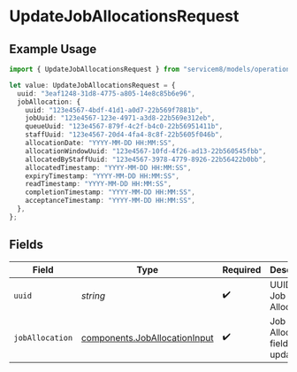 # UpdateJobAllocationsRequest

## Example Usage

```typescript
import { UpdateJobAllocationsRequest } from "servicem8/models/operations";

let value: UpdateJobAllocationsRequest = {
  uuid: "3eaf1248-31d8-4775-a805-14e8c85b6e96",
  jobAllocation: {
    uuid: "123e4567-4bdf-41d1-a0d7-22b569f7881b",
    jobUuid: "123e4567-123e-4971-a3d8-22b569e312eb",
    queueUuid: "123e4567-879f-4c2f-b4c0-22b56951411b",
    staffUuid: "123e4567-20d4-4fa4-8c8f-22b5605f046b",
    allocationDate: "YYYY-MM-DD HH:MM:SS",
    allocationWindowUuid: "123e4567-10fd-4f26-ad13-22b560545fbb",
    allocatedByStaffUuid: "123e4567-3978-4779-8926-22b56422b0bb",
    allocatedTimestamp: "YYYY-MM-DD HH:MM:SS",
    expiryTimestamp: "YYYY-MM-DD HH:MM:SS",
    readTimestamp: "YYYY-MM-DD HH:MM:SS",
    completionTimestamp: "YYYY-MM-DD HH:MM:SS",
    acceptanceTimestamp: "YYYY-MM-DD HH:MM:SS",
  },
};
```

## Fields

| Field                                                                          | Type                                                                           | Required                                                                       | Description                                                                    |
| ------------------------------------------------------------------------------ | ------------------------------------------------------------------------------ | ------------------------------------------------------------------------------ | ------------------------------------------------------------------------------ |
| `uuid`                                                                         | *string*                                                                       | :heavy_check_mark:                                                             | UUID of the Job Allocation                                                     |
| `jobAllocation`                                                                | [components.JobAllocationInput](../../models/components/joballocationinput.md) | :heavy_check_mark:                                                             | Job Allocation fields to update                                                |